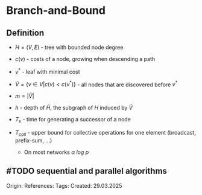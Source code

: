 # Branch-and-Bound

## Definition

- $H = (V, E)$ - tree with bounded node degree
- $c(v)$ - costs of a node, growing when descending a path
- $v^*$ - leaf with minimal cost
- $\widetilde{V} = \{v \in V | c(v) < c(v^*)\}$ - all nodes that are discovered before $v^*$ 
- $m = |\widetilde{V}|$
- $h$ - depth of $\widetilde{H}$, the subgraph of $H$ induced by $\widetilde{V}$ 

- $T_x$ - time for generating a successor of a node
- $T_{coll}$ - upper bound for collective operations for one element (broadcast, prefix-sum, ...)
	- On most networks $\alpha\ log\ p$


#TODO sequential and parallel algorithms
---

Origin: 
References: 
Tags: 
Created: 29.03.2025


